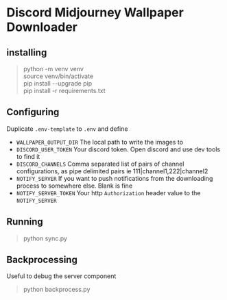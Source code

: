 # Discord Midjourney Wallpaper Downloader

## installing

> python -m venv venv \
> source venv/bin/activate \
> pip install --upgrade pip \
> pip install -r requirements.txt

## Configuring

Duplicate `.env-template` to `.env` and define

- `WALLPAPER_OUTPUT_DIR` The local path to write the images to
- `DISCORD_USER_TOKEN` Your discord token. Open discord and use dev tools to find it
- `DISCORD_CHANNELS` Comma separated list of pairs of channel configurations, as pipe delimited pairs ie 111|channel1,222|channel2
- `NOTIFY_SERVER` If you want to push notifications from the downloading process to somewhere else. Blank is fine
- `NOTIFY_SERVER_TOKEN` Your http `Authorization` header value to the `NOTIFY_SERVER`

## Running

> python sync.py

## Backprocessing

Useful to debug the server component

> python backprocess.py
